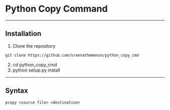 # Python Copy Command

---
## Installation
1. Clone the repository
```
git clone https://github.com/sreenathmmenon/python_copy_cmd
```
2. cd python_copy_cmd
3. python setup.py install

---
## Syntax

```
pcopy <source file> <destination>
```
